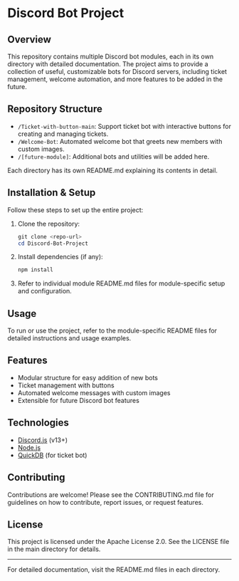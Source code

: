 # Discord Bot Project

## Overview
This repository contains multiple Discord bot modules, each in its own directory with detailed documentation. The project aims to provide a collection of useful, customizable bots for Discord servers, including ticket management, welcome automation, and more features to be added in the future.

## Repository Structure
- `/Ticket-with-button-main`: Support ticket bot with interactive buttons for creating and managing tickets.
- `/Welcome-Bot`: Automated welcome bot that greets new members with custom images.
- `/[future-module]`: Additional bots and utilities will be added here.

Each directory has its own README.md explaining its contents in detail.

## Installation & Setup
Follow these steps to set up the entire project:
1. Clone the repository:
   ```powershell
   git clone <repo-url>
   cd Discord-Bot-Project
   ```
2. Install dependencies (if any):
   ```powershell
   npm install
   ```
3. Refer to individual module README.md files for module-specific setup and configuration.

## Usage
To run or use the project, refer to the module-specific README files for detailed instructions and usage examples.

## Features
- Modular structure for easy addition of new bots
- Ticket management with buttons
- Automated welcome messages with custom images
- Extensible for future Discord bot features

## Technologies
- [Discord.js](https://discord.js.org/) (v13+)
- [Node.js](https://nodejs.org/)
- [QuickDB](https://quickdb.js.org/) (for ticket bot)

## Contributing
Contributions are welcome! Please see the CONTRIBUTING.md file for guidelines on how to contribute, report issues, or request features.

## License
This project is licensed under the Apache License 2.0. See the LICENSE file in the main directory for details.

---

For detailed documentation, visit the README.md files in each directory.
